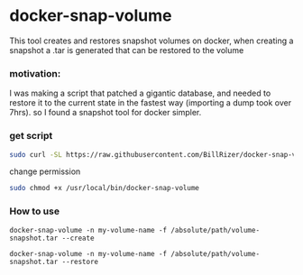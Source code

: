 # docker-snap-volume
This tool creates and restores snapshot volumes on docker, when creating a snapshot a .tar is generated that can be restored to the volume

### motivation:
I was making a script that patched a gigantic database, and needed to restore it to the current state in the fastest way (importing a dump took over 7hrs). so I found a snapshot tool for docker simpler.


### get script
````bash 
sudo curl -SL https://raw.githubusercontent.com/BillRizer/docker-snap-volume/main/docker-snap-volume -o /usr/local/bin/docker-snap-volume
````
change permission
````bash 
sudo chmod +x /usr/local/bin/docker-snap-volume
````

###  How to use
````
docker-snap-volume -n my-volume-name -f /absolute/path/volume-snapshot.tar --create
````
````
docker-snap-volume -n my-volume-name -f /absolute/path/volume-snapshot.tar --restore
````

